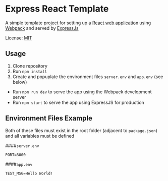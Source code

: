 # Express React Template

A simple template project for setting up a [React web application](https://reactjs.org/) using [Webpack](https://webpack.js.org/) and served by [ExpressJs](https://expressjs.com/)

License: [MIT](https://opensource.org/licenses/MIT)

## Usage

1. Clone repository
2. Run `npm install`
3. Create and popuplate the environment files `server.env` and `app.env` (see below)

* Run `npm run dev` to serve the app using the Webpack development server
* Run `npm start` to serve the app using ExpressJS for production

## Environment Files Example

Both of these files must exist in the root folder (adjacent to `package.json`) and all variables must be defined

####`server.env`
```
PORT=3000
```

####`app.env`
```
TEST_MSG=Hello World!
```

